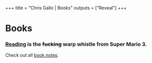 +++
title = "Chris Gallo | Books"
outputs = ["Reveal"]
+++

# Books

### [Reading](https://www.reddit.com/r/getdisciplined/comments/1q96b5/i_just_dont_care_about_myself/cdb0z9b/) is the ~~fucking~~ warp whistle from Super Mario 3. 

Check out all [book notes](/list). 